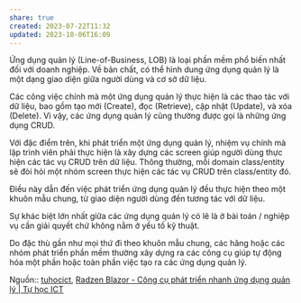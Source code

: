 ```yaml
---
share: true
created: 2023-07-22T11:32
updated: 2023-10-06T16:09
---
```

Ứng dụng quản lý (Line-of-Business, LOB) là loại phần mềm phổ biến nhất đối với doanh nghiệp. Về bản chất, có thể hình dung ứng dụng quản lý là một dạng giao diện giữa người dùng và cơ sở dữ liệu.

Các công việc chính mà một ứng dụng quản lý thực hiện là các thao tác với dữ liệu, bao gồm tạo mới (Create), đọc (Retrieve), cập nhật (Update), và xóa (Delete). Vì vậy, các ứng dụng quản lý cũng thường được gọi là những ứng dụng CRUD.

Với đặc điểm trên, khi phát triển một ứng dụng quản lý, nhiệm vụ chính mà lập trình viên phải thực hiện là xây dựng các screen giúp người dùng thực hiện các tác vụ CRUD trên dữ liệu. Thông thường, mỗi domain class/entity sẽ đòi hỏi một nhóm screen thực hiện các tác vụ CRUD trên class/entity đó.

Điều này dẫn đến việc phát triển ứng dụng quản lý đều thực hiện theo một khuôn mẫu chung, từ giao diện người dùng đến tương tác với dữ liệu.

Sự khác biệt lớn nhất giữa các ứng dụng quản lý có lẽ là ở bài toán / nghiệp vụ cần giải quyết chứ không nằm ở yếu tố kỹ thuật.

Do đặc thù gần như mọi thứ đi theo khuôn mẫu chung, các hãng hoặc các nhóm phát triển phần mềm thường xây dựng ra các công cụ giúp tự động hóa một phần hoặc toàn phần việc tạo ra các ứng dụng quản lý.

Nguồn:: [tuhocict](../../%CE%9E%20Ngu%E1%BB%93n/Khoa%20h%E1%BB%8Dc%20d%E1%BB%AF%20li%E1%BB%87u.%20Khoa%20h%E1%BB%8Dc%20m%C3%A1y%20t%C3%ADnh/tuhocict.md), [Radzen Blazor - Công cụ phát triển nhanh ứng dụng quản lý | Tự học ICT](https://tuhocict.com/radzen-blazor-cong-cu-phat-trien-nhanh-ung-dung-quan-ly/)
